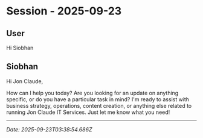 # Session - 2025-09-23

## User
Hi Siobhan

## Siobhan
Hi Jon Claude,

How can I help you today? Are you looking for an update on anything specific, or do you have a particular task in mind? I'm ready to assist with business strategy, operations, content creation, or anything else related to running Jon Claude IT Services. Just let me know what you need!


---
*Date: 2025-09-23T03:38:54.686Z*